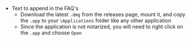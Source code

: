 * Text to append in the FAQ's
	* Download the latest `.dmg` from the releases page, mount it, and copy the `.app` to your `\Applications` folder like any other application
	* Since the application is not notarized, you will need to right click on the `.app` and choose `Open`
